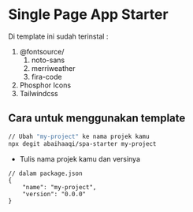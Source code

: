 # Single Page App Starter

Di template ini sudah terinstal :

1. @fontsource/
   1. noto-sans
   2. merriweather
   3. fira-code
2. Phosphor Icons
3. Tailwindcss

## Cara untuk menggunakan template

```bash
// Ubah "my-project" ke nama projek kamu
npx degit abaihaaqi/spa-starter my-project
```

- Tulis nama projek kamu dan versinya

```
// dalam package.json
{
    "name": "my-project",
    "version": "0.0.0"
}
```
